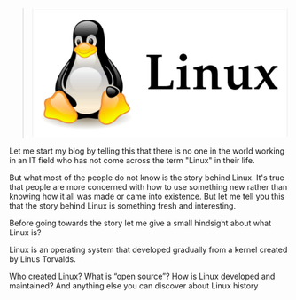 > ![Linux Image](/images/linux/linux_title.png)

Let me start my blog by telling this that there is no one in the world working in an IT field who has not come across the term "Linux" in their life.

But what most of the people do not know is the story behind Linux.
It's true that people are more concerned with how to use something new rather than knowing how it all was made or came into existence.
But let me tell you this that the story behind Linux is something fresh and interesting.

Before going towards the story let me give a small hindsight about what Linux is?

Linux is an operating system that developed gradually from a kernel created by Linus Torvalds.

Who created Linux?
What is “open source”?
How is Linux developed and maintained?
And anything else you can discover about Linux history
